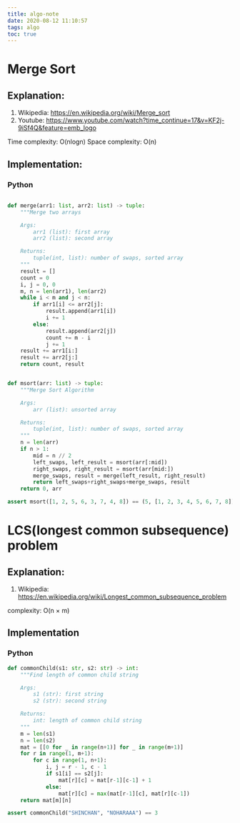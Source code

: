 ```yaml
---
title: algo-note
date: 2020-08-12 11:10:57
tags: algo
toc: true
---
```


# Merge Sort

## Explanation:

1. Wikipedia: https://en.wikipedia.org/wiki/Merge_sort
2. Youtube: https://www.youtube.com/watch?time_continue=17&v=KF2j-9iSf4Q&feature=emb_logo

Time complexity: O(nlogn)
Space complexity: O(n)

## Implementation:

### Python

```python

def merge(arr1: list, arr2: list) -> tuple:
    """Merge two arrays

    Args:
        arr1 (list): first array
        arr2 (list): second array

    Returns:
        tuple(int, list): number of swaps, sorted array
    """
    result = []
    count = 0
    i, j = 0, 0
    m, n = len(arr1), len(arr2)
    while i < m and j < n:
        if arr1[i] <= arr2[j]:
            result.append(arr1[i])
            i += 1
        else:
            result.append(arr2[j])
            count += m - i
            j += 1
    result += arr1[i:]
    result += arr2[j:]
    return count, result


def msort(arr: list) -> tuple:
    """Merge Sort Algorithm

    Args:
        arr (list): unsorted array

    Returns:
        tuple(int, list): number of swaps, sorted array
    """
    n = len(arr)
    if n > 1:
        mid = n // 2
        left_swaps, left_result = msort(arr[:mid])
        right_swaps, right_result = msort(arr[mid:])
        merge_swaps, result = merge(left_result, right_result)
        return left_swaps+right_swaps+merge_swaps, result
    return 0, arr

assert msort([1, 2, 5, 6, 3, 7, 4, 8]) == (5, [1, 2, 3, 4, 5, 6, 7, 8])
```

# LCS(longest common subsequence) problem

## Explanation:

1. Wikipedia: https://en.wikipedia.org/wiki/Longest_common_subsequence_problem

complexity: O(n × m)

## Implementation

### Python

```python
def commonChild(s1: str, s2: str) -> int:
    """Find length of common child string

    Args:
        s1 (str): first string
        s2 (str): second string

    Returns:
        int: length of common child string
    """
    m = len(s1)
    n = len(s2)
    mat = [[0 for _ in range(n+1)] for _ in range(m+1)]
    for r in range(1, m+1):
        for c in range(1, n+1):
            i, j = r - 1, c - 1
            if s1[i] == s2[j]:
                mat[r][c] = mat[r-1][c-1] + 1
            else:
                mat[r][c] = max(mat[r-1][c], mat[r][c-1])
    return mat[m][n]

assert commonChild("SHINCHAN", "NOHARAAA") == 3
```
